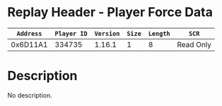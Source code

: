 # Replay Header - Player Force Data

| `Address` | `Player ID` | `Version` | `Size` | `Length` | `SCR` |
| ---------- | ----------- | --------- | ------ | -------- | ---- |
| 0x6D11A1 | 334735 | 1.16.1 | 1 | 8 | Read Only |

# Description

No description.